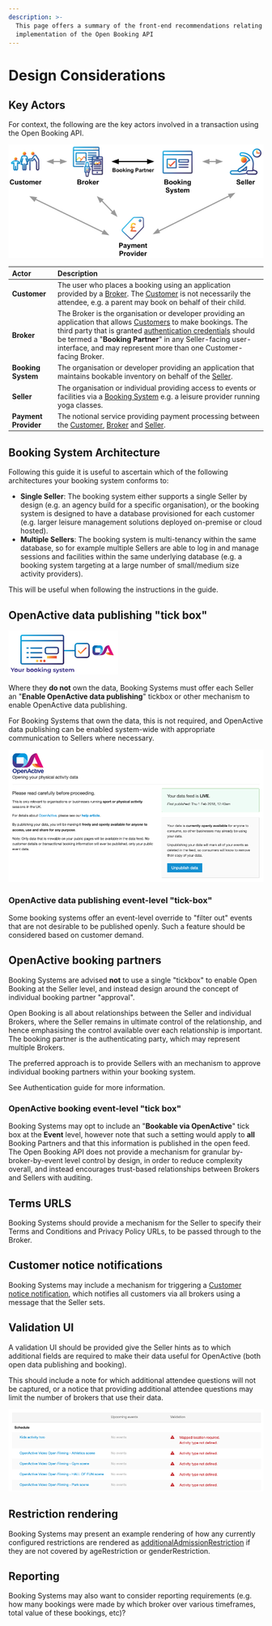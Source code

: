 ```yaml
---
description: >-
  This page offers a summary of the front-end recommendations relating to the
  implementation of the Open Booking API
---
```


# Design Considerations

## Key Actors

For context, the following are the key actors involved in a transaction using the Open Booking API.

![](../.gitbook/assets/openactive-open-booking-api-specification-1.0-original-diagrams.png)

| Actor | Description |
| :--- | :--- |
| **Customer** | The user who places a booking using an application provided by a [Broker](https://www.openactive.io/open-booking-api/#dfn-broker). The [Customer](https://www.openactive.io/open-booking-api/#dfn-customer) is not necessarily the attendee, e.g. a parent may book on behalf of their child. |
| **Broker** | The Broker is the organisation or developer providing an application that allows [Customers](https://www.openactive.io/open-booking-api/#dfn-customer) to make bookings. The third party that is granted [authentication credentials](https://www.openactive.io/open-booking-api/#authentication) should be termed a "**Booking Partner**" in any Seller-facing user-interface, and may represent more than one Customer-facing Broker. |
| **Booking System** | The organisation or developer providing an application that maintains bookable inventory on behalf of the [Seller](https://www.openactive.io/open-booking-api/#dfn-seller). |
| **Seller** | The organisation or individual providing access to events or facilities via a [Booking System](https://www.openactive.io/open-booking-api/#dfn-booking-system) e.g. a leisure provider running yoga classes. |
| **Payment Provider** | The notional service providing payment processing between the [Customer](https://www.openactive.io/open-booking-api/#dfn-customer), [Broker](https://www.openactive.io/open-booking-api/#dfn-broker) and [Seller](https://www.openactive.io/open-booking-api/#dfn-seller). |

## Booking System Architecture

Following this guide it is useful to ascertain which of the following architectures your booking system conforms to:

* **Single Seller**: The booking system either supports a single Seller by design \(e.g. an agency build for a specific organisation\), or the booking system is designed to have a database provisioned for each customer \(e.g. larger leisure management solutions deployed on-premise or cloud hosted\).
* **Multiple Sellers**: The booking system is multi-tenancy within the same database, so for example multiple Sellers are able to log in and manage sessions and facilities within the same underlying database \(e.g. a booking system targeting at a large number of small/medium size activity providers\).

This will be useful when following the instructions in the guide.

## OpenActive data publishing "tick box"

![](../.gitbook/assets/screenshot-2019-11-27-at-15.00.26.png)

Where they **do not** own the data, Booking Systems must offer each Seller an "**Enable OpenActive data publishing**" tickbox or other mechanism to enable OpenActive data publishing.

For Booking Systems that own the data, this is not required, and OpenActive data publishing can be enabled system-wide with appropriate communication to Sellers where necessary.

![Example &quot;tick box&quot; in the Bookwhen system](../.gitbook/assets/screenshot-2019-12-02-at-07.34.21.png)

### OpenActive data publishing event-level "tick-box"

Some booking systems offer an event-level override to "filter out" events that are not desirable to be published openly. Such a feature should be considered based on customer demand.

## OpenActive booking partners

Booking Systems are advised **not** to use a single "tickbox" to enable Open Booking at the Seller level, and instead design around the concept of individual booking partner "approval".

Open Booking is all about relationships between the Seller and individual Brokers, where the Seller remains in ultimate control of the relationship, and hence emphasising the control available over each relationship is important. The booking partner is the authenticating party, which may represent multiple Brokers.

The preferred approach is to provide Sellers with an mechanism to approve individual booking partners within your booking system.

See Authentication guide for more information.

### OpenActive booking event-level "tick box"

Booking Systems may opt to include an "**Bookable via OpenActive**" tick box at the **Event** level, however note that such a setting would apply to **all** Booking Partners and that this information is published in the open feed. The Open Booking API does not provide a mechanism for granular by-broker-by-event level control by design, in order to reduce complexity overall, and instead encourages trust-based relationships between Brokers and Sellers with auditing.

## Terms URLS

Booking Systems should provide a mechanism for the Seller to specify their Terms and Conditions and Privacy Policy URLs, to be passed through to the Broker.

## Customer notice notifications

Booking Systems may include a mechanism for triggering a [Customer notice notification](https://www.openactive.io/open-booking-api/EditorsDraft/#customer-notice-notifications), which notifies all customers via all brokers using a message that the Seller sets.

## Validation UI

A validation UI should be provided give the Seller hints as to which additional fields are required to make their data useful for OpenActive \(both open data publishing and booking\).

This should include a note for which additional attendee questions will not be captured, or a notice that providing additional attendee questions may limit the number of brokers that use their data.

![Example validation UI in the Bookwhen booking system](../.gitbook/assets/screenshot-2019-12-02-at-13.49.18.png)



## Restriction rendering

Booking Systems may present an example rendering of how any currently configured restrictions are rendered as [additionalAdmissionRestriction](https://www.openactive.io/open-booking-api/EditorsDraft/#booking-restrictions) if they are not covered by ageRestriction or genderRestriction.

## Reporting

Booking Systems may also want to consider reporting requirements \(e.g. how many bookings were made by which broker over various timeframes, total value of these bookings, etc\)?


